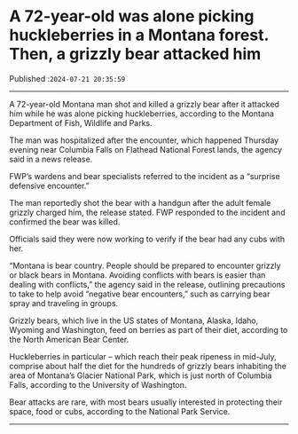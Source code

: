 # A 72-year-old was alone picking huckleberries in a Montana forest. Then, a grizzly bear attacked him

Published :`2024-07-21 20:35:59`

---

A 72-year-old Montana man shot and killed a grizzly bear after it attacked him while he was alone picking huckleberries, according to the Montana Department of Fish, Wildlife and Parks.

The man was hospitalized after the encounter, which happened Thursday evening near Columbia Falls on Flathead National Forest lands, the agency said in a news release.

FWP’s wardens and bear specialists referred to the incident as a “surprise defensive encounter.”

The man reportedly shot the bear with a handgun after the adult female grizzly charged him, the release stated. FWP responded to the incident and confirmed the bear was killed.

Officials said they were now working to verify if the bear had any cubs with her.

“Montana is bear country. People should be prepared to encounter grizzly or black bears in Montana. Avoiding conflicts with bears is easier than dealing with conflicts,” the agency said in the release, outlining precautions to take to help avoid “negative bear encounters,” such as carrying bear spray and traveling in groups.

Grizzly bears, which live in the US states of Montana, Alaska, Idaho, Wyoming and Washington, feed on berries as part of their diet, according to the North American Bear Center.

Huckleberries in particular – which reach their peak ripeness in mid-July, comprise about half the diet for the hundreds of grizzly bears inhabiting the area of Montana’s Glacier National Park, which is just north of Columbia Falls, according to the University of Washington.

Bear attacks are rare, with most bears usually interested in protecting their space, food or cubs, according to the National Park Service.

---

